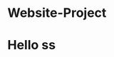 # Website-Project

<html>
  <head>
  <title> Home </title>
  <h1> <h/1>
    <p> Hello ss</p>
  </head>

</html>
